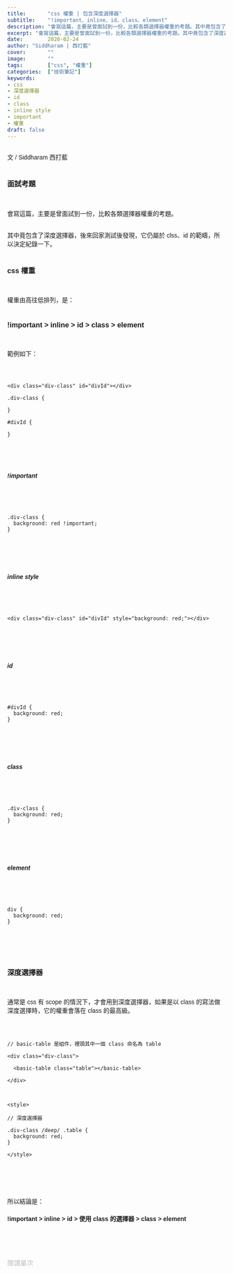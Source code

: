 ```yaml
---
title:       "css 權重 | 包含深度選擇器"
subtitle:    "!important、inline、id、class、element"
description: "會寫這篇，主要是曾面試到一份，比較各類選擇器權重的考題。其中竟包含了深度選擇器，後來回家測試後發現，它仍屬於 clss、id 的範疇，所以決定紀錄一下。"
excerpt: "會寫這篇，主要是曾面試到一份，比較各類選擇器權重的考題。其中竟包含了深度選擇器，後來回家測試後發現，它仍屬於 clss、id 的範疇，所以決定紀錄一下。"
date:        2020-02-24
author: "Siddharam | 西打藍"
cover:       ""
image:       ""
tags:        ["css", "權重"]
categories:  ["技術筆記"]
keywords:
- css
- 深度選擇器
- id
- class
- inline style
- important
- 權重
draft: false
---
```



<article style="font-family: 'Noto Sans TC', '微軟正黑體', sans-serif; font-weight: 300;">

<br>文 / Siddharam 西打藍<br><br>

<h3 class="article-h1-color">面試考題</h3><br>

會寫這篇，主要是曾面試到一份，比較各類選擇器權重的考題。<br><br>

其中竟包含了深度選擇器，後來回家測試後發現，它仍屬於 clss、id 的範疇，所以決定紀錄一下。<br><br>

<h3 class="article-h1-color">css 權重</h3><br>

權重由高往低排列，是：<br><br>

<h3>!important > inline > id > class > element</h3><br>

範例如下：<br><br>

<pre>
<code>

&lt;div class="div-class" id="divId">&lt;/div>

.div-class {

}

#divId {

}

</code>
</pre>
<br>

<h5>!important</h5><br>


<pre>
<code>

.div-class {
  background: red !important;
}


</code>
</pre>
<br>

<h5>inline style</h5><br>


<pre>
<code>

&lt;div class="div-class" id="divId" style="background: red;">&lt;/div>


</code>
</pre>
<br>



<h5>id</h5><br>


<pre>
<code>

#divId {
  background: red;
}


</code>
</pre>
<br>

<h5>class</h5><br>


<pre>
<code>

.div-class {
  background: red;
}


</code>
</pre>
<br>

<h5>element</h5><br>


<pre>
<code>

div {
  background: red;
}


</code>
</pre>
<br>

<h3 class="article-h1-color">深度選擇器</h3><br>

通常是 css 有 scope 的情況下，才會用到深度選擇器，如果是以 class 的寫法做深度選擇時，它的權重會落在 class 的最高級。<br><br>

<pre>
<code>

// basic-table 是組件，裡頭其中一個 class 命名為 table

&lt;div class="div-class">

  &lt;basic-table class="table">&lt;/basic-table>

&lt;/div>



&lt;style>

// 深度選擇器

.div-class /deep/ .table {
  background: red;
}

&lt;/style>

</code>
</pre>
<br><br>

所以結論是：

<h4>!important > inline > id > 使用 class 的選擇器 > class > element</h4>

<br><br><br>

</article>

<div style="color: #bfbfbf; font-size: 15px;" id="busuanzi_container_page_pv">
  閱讀量<span id="busuanzi_value_page_pv"></span>次
</div>

<script src="../../js/post.js"></script>
